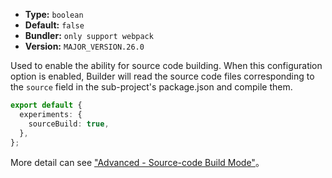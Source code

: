 - **Type:** `boolean`
- **Default:** `false`
- **Bundler:** `only support webpack`
- **Version:** `MAJOR_VERSION.26.0`

Used to enable the ability for source code building. When this configuration option is enabled, Builder will read the source code files corresponding to the `source` field in the sub-project's package.json and compile them.

```ts
export default {
  experiments: {
    sourceBuild: true,
  },
};
```

More detail can see ["Advanced - Source-code Build Mode"](https://modernjs.dev/builder/en/guide/advanced/source-build.html)。
